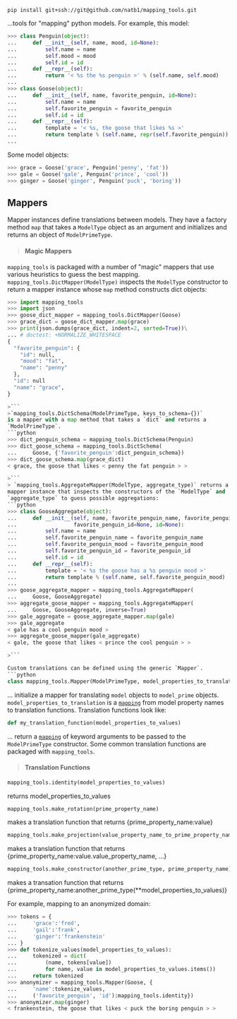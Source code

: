 ```
pip install git+ssh://git@github.com/natb1/mapping_tools.git
```
...tools for "mapping" python models. For example, this model:
```python
>>> class Penguin(object):
...     def __init__(self, name, mood, id=None):
...         self.name = name
...         self.mood = mood
...         self.id = id
...     def __repr__(self):
...         return '< %s the %s penguin >' % (self.name, self.mood)
...
>>> class Goose(object):
...     def __init__(self, name, favorite_penguin, id=None):
...         self.name = name
...         self.favorite_penguin = favorite_penguin
...         self.id = id
...     def __repr__(self):
...         template = '< %s, the goose that likes %s >'
...         return template % (self.name, repr(self.favorite_penguin))
...

```
Some model objects:
```python
>>> grace = Goose('grace', Penguin('penny', 'fat'))
>>> gale = Goose('gale', Penguin('prince', 'cool'))
>>> ginger = Goose('ginger', Penguin('puck', 'boring'))

```

## Mappers
Mapper instances define translations between models. They have a factory
method `map` that takes a `ModelType` object as an argument and initializes and
returns an object of `ModelPrimeType`.

> #### Magic Mappers
`mapping_tools` is packaged with a number of "magic" mappers that
use various heuristics to guess the best mapping.
`mapping_tools.DictMapper(ModelType)` inspects the `ModelType` constructor to
return a mapper instance whose `map` method constructs dict objects:
```python
>>> import mapping_tools
>>> import json
>>> goose_dict_mapper = mapping_tools.DictMapper(Goose)
>>> grace_dict = goose_dict_mapper.map(grace)
>>> print(json.dumps(grace_dict, indent=2, sorted=True))\
... # doctest: +NORMALIZE_WHITESPACE
{
  "favorite_penguin": {
    "id": null,
    "mood": "fat",
    "name": "penny"
  },
  "id": null
  "name": "grace",
}

>```
>`mapping_tools.DictSchema(ModelPrimeType, keys_to_schema={})`
is a mapper with a map method that takes a `dict` and returns a
`ModelPrimeType`.
```python
>>> dict_penguin_schema = mapping_tools.DictSchema(Penguin)
>>> dict_goose_schema = mapping_tools.DictSchema(
...     Goose, {'favorite_penguin':dict_penguin_schema})
>>> dict_goose_schema.map(grace_dict)
< grace, the goose that likes < penny the fat penguin > >

>```
> `mapping_tools.AggregateMapper(ModelType, aggregate_type)` returns a
mapper instance that inspects the constructors of the `ModelType` and
`aggregate_type` to guess possible aggregations:
```python
>>> class GooseAggregate(object):
...     def __init__(self, name, favorite_penguin_name, favorite_penguin_mood,
...                  favorite_penguin_id=None, id=None):
...         self.name = name
...         self.favorite_penguin_name = favorite_penguin_name
...         self.favorite_penguin_mood = favorite_penguin_mood
...         self.favorite_penguin_id = favorite_penguin_id
...         self.id = id
...     def __repr__(self):
...         template = '< %s the goose has a %s penguin mood >' 
...         return template % (self.name, self.favorite_penguin_mood)
...
>>> goose_aggregate_mapper = mapping_tools.AggregateMapper(
...     Goose, GooseAggregate)
>>> aggregate_goose_mapper = mapping_tools.AggregateMapper(
...     Goose, GooseAggregate, inverse=True)
>>> gale_aggregate = goose_aggregate_mapper.map(gale)
>>> gale_aggregate
< gale has a cool penguin mood >
>>> aggregate_goose_mapper(gale_aggregate)
< gale, the goose that likes < prince the cool penguin > >

>```

Custom translations can be defined using the generic `Mapper`.
```python
class mapping_tools.Mapper(ModelPrimeType, model_properties_to_translation)
```  
... initialize a mapper for translating `model` objects to `model_prime` 
objects. `model_properties_to_translation` is a
[`mapping`](https://docs.python.org/2/library/stdtypes.html#mapping-types-dict)
from model property names to translation functions. Translation functions look
like:
```python
def my_translation_function(model_properties_to_values)
```
... return a
[`mapping`](https://docs.python.org/2/library/stdtypes.html#mapping-types-dict)
of keyword arguments to be passed to the `ModelPrimeType` constructor. Some 
common translation functions are packaged with `mapping_tools`.
> #### Translation Functions
```python
mapping_tools.identity(model_properties_to_values)
```
returns model_properties_to_values
```python
mapping_tools.make_rotation(prime_property_name)
```
makes a translation function that returns {prime_property_name:value}
```python
mapping_tools.make_projection(value_property_name_to_prime_property_name)
```
makes a translation function that returns 
{prime_property_name:value.value_property_name, ...}
```python
mapping_tools.make_constructor(another_prime_type, prime_property_name)
```
makes a transation function that returns 
{prime_property_name:another_prime_type(**model_properties_to_values)}

For example, mapping to an anonymized domain:
```python
>>> tokens = {
...     'grace':'fred',
...     'gail':'frank',
...     'ginger':'frankenstein'
... }
>>> def tokenize_values(model_properties_to_values):
...     tokenized = dict(
...         (name, tokens[value])
...         for name, value in model_properties_to_values.items())
...     return tokenized
>>> anonymizer = mapping_tools.Mapper(Goose, {
...     'name':tokenize_values,
...     ('favorite_penguin', 'id'):mapping_tools.identity})
>>> anonymizer.map(ginger)
< frankenstein, the goose that likes < puck the boring penguin > >

```

